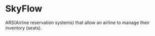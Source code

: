 # SkyFlow
ARS(Airline reservation systems) that allow an airline to manage their inventory (seats).
